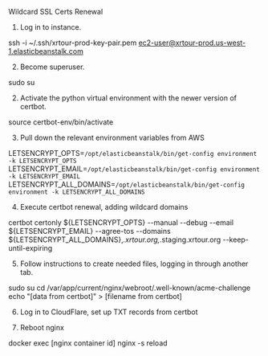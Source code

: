 Wildcard SSL Certs Renewal

1. Log in to instance.

ssh -i ~/.ssh/xrtour-prod-key-pair.pem ec2-user@xrtour-prod.us-west-1.elasticbeanstalk.com

2. Become superuser.

sudo su

2. Activate the python virtual environment with the newer version of certbot.

source certbot-env/bin/activate

3. Pull down the relevant environment variables from AWS

LETSENCRYPT_OPTS=`/opt/elasticbeanstalk/bin/get-config environment -k LETSENCRYPT_OPTS`
LETSENCRYPT_EMAIL=`/opt/elasticbeanstalk/bin/get-config environment -k LETSENCRYPT_EMAIL`
LETSENCRYPT_ALL_DOMAINS=`/opt/elasticbeanstalk/bin/get-config environment -k LETSENCRYPT_ALL_DOMAINS`

4. Execute certbot renewal, adding wildcard domains

certbot certonly ${LETSENCRYPT_OPTS} --manual --debug --email ${LETSENCRYPT_EMAIL} --agree-tos --domains ${LETSENCRYPT_ALL_DOMAINS},*.xrtour.org,*.staging.xrtour.org --keep-until-expiring

5. Follow instructions to create needed files, logging in through another tab.

sudo su
cd /var/app/current/nginx/webroot/.well-known/acme-challenge
echo "[data from certbot]" > [filename from certbot]

6. Log in to CloudFlare, set up TXT records from certbot

7. Reboot nginx

docker exec [nginx container id] nginx -s reload
